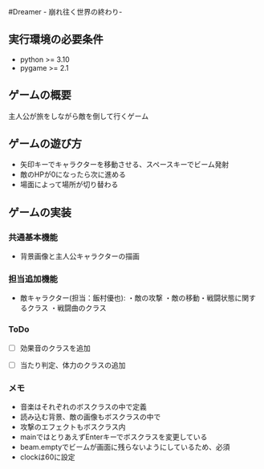 #Dreamer - 崩れ往く世界の終わり-

## 実行環境の必要条件
* python >= 3.10
* pygame >= 2.1

## ゲームの概要
主人公が旅をしながら敵を倒して行くゲーム

## ゲームの遊び方
* 矢印キーでキャラクターを移動させる、スペースキーでビーム発射
* 敵のHPが0になったら次に進める
* 場面によって場所が切り替わる

## ゲームの実装
### 共通基本機能
* 背景画像と主人公キャラクターの描画

### 担当追加機能
* 敵キャラクター(担当：飯村優也):
・敵の攻撃
・敵の移動・戦闘状態に関するクラス
・戦闘曲のクラス

### ToDo
- [ ] 効果音のクラスを追加
- [ ] 当たり判定、体力のクラスの追加


### メモ
* 音楽はそれぞれのボスクラスの中で定義
* 読み込む背景、敵の画像もボスクラスの中で
* 攻撃のエフェクトもボスクラス内
* mainではとりあえずEnterキーでボスクラスを変更している
* beam.emptyでビームが画面に残らないようにしているため、必須
* clockは60に設定